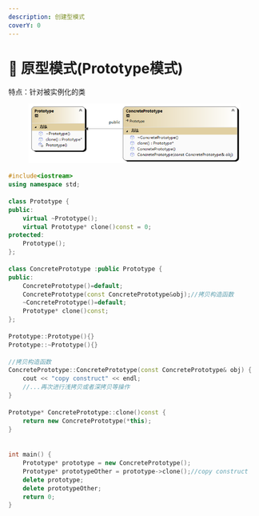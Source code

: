```yaml
---
description: 创建型模式
coverY: 0
---
```


# 👾 原型模式(Prototype模式)

特点：针对被实例化的类

<figure><img src="../../../.gitbook/assets/ClassDiagram25.png" alt=""><figcaption></figcaption></figure>

```cpp
#include<iostream>
using namespace std;

class Prototype {
public:
	virtual ~Prototype();
	virtual Prototype* clone()const = 0;
protected:
	Prototype();
};

class ConcretePrototype :public Prototype {
public:
	ConcretePrototype()=default;
	ConcretePrototype(const ConcretePrototype&obj);//拷贝构造函数
	~ConcretePrototype()=default;
	Prototype* clone()const;
};

Prototype::Prototype(){}
Prototype::~Prototype(){}

//拷贝构造函数
ConcretePrototype::ConcretePrototype(const ConcretePrototype& obj) {
	cout << "copy construct" << endl;
	//...再次进行浅拷贝或者深拷贝等操作
}

Prototype* ConcretePrototype::clone()const {
	return new ConcretePrototype(*this);
}


int main() {
	Prototype* prototype = new ConcretePrototype();
	Prototype* prototypeOther = prototype->clone();//copy construct
	delete prototype;
	delete prototypeOther;
	return 0;
}
```
